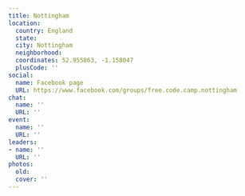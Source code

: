 ```yaml
---
title: Nottingham
location:
  country: England
  state: 
  city: Nottingham
  neighborhood: 
  coordinates: 52.955863, -1.158047
  plusCode: ''
social:
  name: Facebook page
  URL: https://www.facebook.com/groups/free.code.camp.nottingham
chat:
  name: ''
  URL: ''
event:
  name: ''
  URL: ''
leaders:
- name: ''
  URL: ''
photos:
  old: 
  cover: ''
---
```

